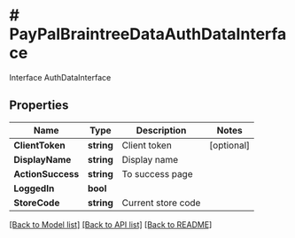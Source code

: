 # # PayPalBraintreeDataAuthDataInterface
Interface AuthDataInterface

## Properties 


Name | Type | Description | Notes
------------ | ------------- | ------------- | -------------
**ClientToken**| **string** | Client token  | [optional]
**DisplayName**| **string** | Display name  |
**ActionSuccess**| **string** | To success page  |
**LoggedIn**| **bool** |   |
**StoreCode**| **string** | Current store code  |


[[Back to Model list]](../../README.md#models) [[Back to API list]](../../README.md#endpoints) [[Back to README]](../../README.md)

